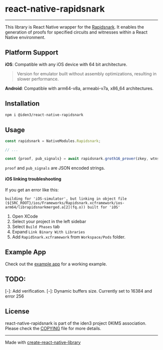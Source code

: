 # react-native-rapidsnark

---

This library is React Native wrapper for the [Rapidsnark](https://github.com/iden3/rapidsnark). It enables the generation of proofs for specified circuits and witnesses within a React Native environment.

## Platform Support

**iOS**: Compatible with any iOS device with 64 bit architecture.
> Version for emulator built without assembly optimizations, resulting in slower performance.

**Android**: Compatible with arm64-v8a, armeabi-v7a, x86_64 architectures.

## Installation

```sh
npm i @iden3/react-native-rapidsnark
```

## Usage

```js
const rapidsnark = NativeModules.Rapidsnark;

// ...

const {proof, pub_signals} = await rapidsnark.groth16_prover(zkey, wtns);
```
`proof` and `pub_signals` are JSON encoded strings.

#### iOS linking troubleshooting

If you get an error like this:

```
building for 'iOS-simulator', but linking in object file (${SRC_ROOT}/ios/Frameworks/Rapidsnark.xcframework/ios-arm64/librapidsnarkmerged.a[2](fq.o)) built for 'iOS'
```

1. Open XCode
2. Select your project in the left sidebar
3. Select `Build Phases` tab
4. Expand `Link Binary With Libraries`
5. Add `RapidSnark.xcframework` from `Workspace/Pods` folder.

## Example App

Check out the [example app](./example) for a working example.

## TODO:
[-]: Add verification.
[-]: Dynamic buffers size. Currently set to 16384 and error 256

## License

react-native-rapidsnark is part of the iden3 project 0KIMS association. Please check the [COPYING](./COPYING) file for more details.

---

Made with [create-react-native-library](https://github.com/callstack/react-native-builder-bob)
